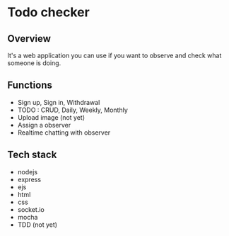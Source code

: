 # Todo checker

## Overview
It's a web application you can use if you want to observe and check what someone is doing.

## Functions
- Sign up, Sign in, Withdrawal
- TODO : CRUD, Daily, Weekly, Monthly
- Upload image (not yet)
- Assign a observer
- Realtime chatting with observer

## Tech stack
- nodejs
- express
- ejs
- html
- css
- socket.io
- mocha  
- TDD (not yet)
